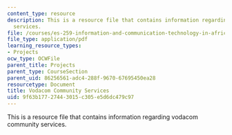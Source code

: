 ```yaml
---
content_type: resource
description: This is a resource file that contains information regarding vodacom community
  services.
file: /courses/es-259-information-and-communication-technology-in-africa-spring-2006/9f63b17727443015c305e5d6dc479c97_MITES_259S06_weiner_1.pdf
file_type: application/pdf
learning_resource_types:
- Projects
ocw_type: OCWFile
parent_title: Projects
parent_type: CourseSection
parent_uid: 86256561-adc4-288f-9670-67695450ea28
resourcetype: Document
title: Vodacom Community Services
uid: 9f63b177-2744-3015-c305-e5d6dc479c97
---
```

This is a resource file that contains information regarding vodacom community services.

